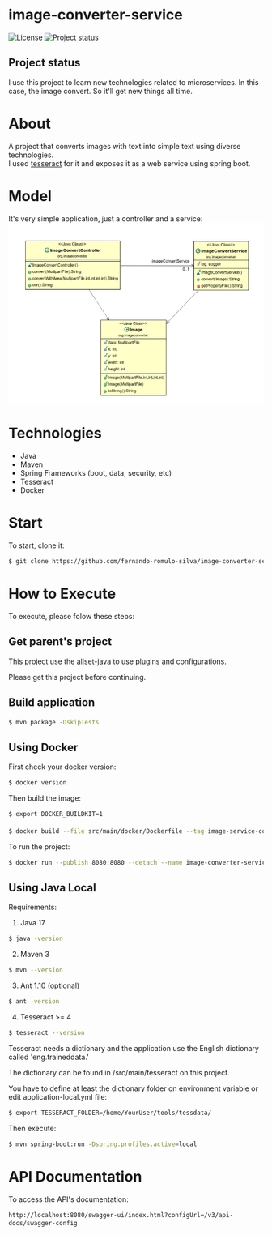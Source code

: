 # image-converter-service

[![License](https://img.shields.io/badge/License-Apache%202.0-blue.svg)](https://opensource.org/licenses/Apache-2.0)
[![Project status](https://img.shields.io/badge/Project%20status-Maintenance-orange.svg)](https://img.shields.io/badge/Project%20status-Maintenance-orange.svg)

## Project status

I use this project to learn new technologies related to microservices. In this case, the image convert. So it'll get new things all time.

# About

A project that converts images with text into simple text using diverse technologies.  
I used [tesseract](https://github.com/tesseract-ocr/tesseract) for it and exposes it as a web service using spring boot.

# Model

It's very simple application, just a controller and a service:
![Model](https://github.com/fernando-romulo-silva/image-converter-service/blob/master/doc/class-diagram.png)

# Technologies

- Java
- Maven
- Spring Frameworks (boot, data, security, etc)
- Tesseract
- Docker

# Start

To start, clone it:

```bash
$ git clone https://github.com/fernando-romulo-silva/image-converter-service
```

# How to Execute

To execute, please folow these steps:


## Get parent's project

This project use the [allset-java](https://github.com/fernando-romulo-silva/allset-java) to use plugins and configurations. 

Please get this project before continuing.


## Build application

```bash
$ mvn package -DskipTests
```

## Using Docker

First check your docker version:

```bash
$ docker version
```

Then build the image:

```bash 
$ export DOCKER_BUILDKIT=1

$ docker build --file src/main/docker/Dockerfile --tag image-service-converter-iso .
```

To run the project:

```bash 
$ docker run --publish 8080:8080 --detach --name image-converter-service-1 --env-file src/main/docker/Dockerfile.env image-converter-service-iso
```

## Using Java Local

Requirements: 

1) Java 17

```bash
$ java -version 
```

2) Maven 3

```bash
$ mvn --version
```

3) Ant 1.10 (optional)

```bash
$ ant -version
```

4) Tesseract >= 4
 
```bash
$ tesseract --version
```

Tesseract needs a dictionary and the application use the English dictionary called 'eng.traineddata.'

The dictionary can be found in /src/main/tesseract on this project.

You have to define at least the dictionary folder on environment variable or edit application-local.yml file:

```bash
$ export TESSERACT_FOLDER=/home/YourUser/tools/tessdata/
```

Then execute:

```bash
$ mvn spring-boot:run -Dspring.profiles.active=local
```

# API Documentation

To access the API's documentation:

```url
http://localhost:8080/swagger-ui/index.html?configUrl=/v3/api-docs/swagger-config
```
